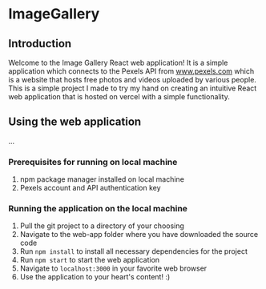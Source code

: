# **ImageGallery**

## Introduction

Welcome to the Image Gallery React web application! It is a simple application which 
connects to the Pexels API from www.pexels.com which is a website that hosts free photos 
and videos uploaded by various people. This is a simple project I made to try my hand on 
creating an intuitive React web application that is hosted on vercel with a simple functionality.

## Using the web application

...

### Prerequisites for running on local machine

1. npm package manager installed on local machine
2. Pexels account and API authentication key

### Running the application on the local machine

1. Pull the git project to a directory of your choosing
2. Navigate to the web-app folder where you have downloaded the source code
3. Run `npm install` to install all necessary dependencies for the project
4. Run `npm start` to start the web application 
5. Navigate to `localhost:3000` in your favorite web browser
6. Use the application to your heart's content! :)




